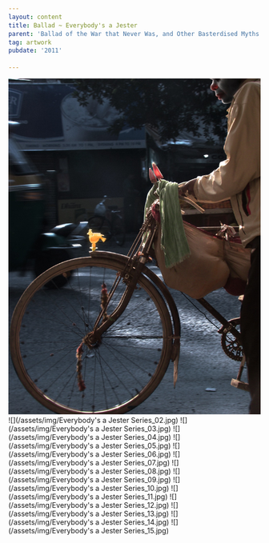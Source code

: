 ```yaml
---
layout: content
title: Ballad ~ Everybody's a Jester
parent: 'Ballad of the War that Never Was, and Other Basterdised Myths'
tag: artwork
pubdate: '2011'

---
```

![](https://raw.githubusercontent.com/mpalash/aliakbarmehta/master/assets/img/Everybody's%20a%20Jester%20Series_01.jpg)
![](/assets/img/Everybody's a Jester Series_02.jpg)
![](/assets/img/Everybody's a Jester Series_03.jpg)
![](/assets/img/Everybody's a Jester Series_04.jpg)
![](/assets/img/Everybody's a Jester Series_05.jpg)
![](/assets/img/Everybody's a Jester Series_06.jpg)
![](/assets/img/Everybody's a Jester Series_07.jpg)
![](/assets/img/Everybody's a Jester Series_08.jpg)
![](/assets/img/Everybody's a Jester Series_09.jpg)
![](/assets/img/Everybody's a Jester Series_10.jpg)
![](/assets/img/Everybody's a Jester Series_11.jpg)
![](/assets/img/Everybody's a Jester Series_12.jpg)
![](/assets/img/Everybody's a Jester Series_13.jpg)
![](/assets/img/Everybody's a Jester Series_14.jpg)
![](/assets/img/Everybody's a Jester Series_15.jpg)
